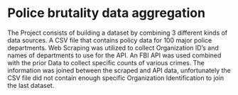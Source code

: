 # Police brutality data aggregation

The Project consists of building a dataset by combining 3 different kinds of data sources. A CSV file that contains policy data for 100 major police departments. Web Scraping was utilized to collect Organization ID’s and names of departments to use for the API. An FBI API was used combined with the prior Data to collect specific counts of various crimes. The information was joined between the scraped and API data, unfortunately the CSV file did not contain enough specific Organization Identification to join the last dataset.
